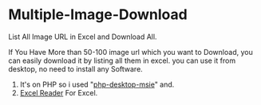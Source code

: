 # Multiple-Image-Download
List All Image URL in Excel and Download All.

<p>If You Have More than 50-100 image url which you want to Download, you can easily download it by listing all them in excel.
  you can use it from desktop, no need to install any Software.
  </p>
<ol>
  <li>It's on PHP so i used "<a href="https://code.google.com/p/phpdesktop/" target="_blank">php-desktop-msie</a>" and.</li>
  <li><a href="https://code.google.com/p/php-excel-reader/" target="_blank">Excel Reader</a> For Excel.</li>
</ol>



